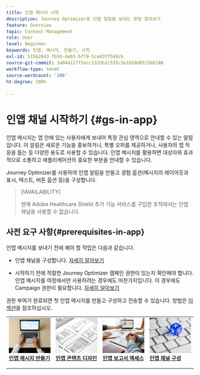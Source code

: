 ```yaml
---
title: 인앱 메시지 시작
description: Journey Optimizer로 인앱 알림을 보내는 방법 알아보기
feature: Overview
topic: Content Management
role: User
level: Beginner
keywords: 인앱, 메시지, 만들기, 시작
exl-id: 51562843-7b50-4eb5-bf79-5ce03f7549cb
source-git-commit: 3a044127f5acc1333b2c535c3e1b50d651566180
workflow-type: tm+mt
source-wordcount: '206'
ht-degree: 100%

---
```


# 인앱 채널 시작하기 {#gs-in-app}

인앱 메시지는 앱 안에 있는 사용자에게 보내어 특정 관심 영역으로 안내할 수 있는 알림입니다. 이 알림은 새로운 기능을 홍보하거나, 특별 오퍼를 제공하거나, 사용자의 앱 적응을 돕는 등 다양한 용도로 사용할 수 있습니다. 인앱 메시지를 활용하면 대상자와 효과적으로 소통하고 애플리케이션의 중요한 부분을 안내할 수 있습니다.

Journey Optimizer를 사용하여 인앱 알림을 만들고 경험 옵션(메시지의 레이아웃과 표시, 텍스트, 버튼 옵션 등)을 구성합니다.

>[!AVAILABILITY]
>
>현재 Adobe Healthcare Shield 추가 기능 서비스를 구입한 조직에서는 인앱 채널을 사용할 수 없습니다.
>

## 사전 요구 사항{#prerequisites-in-app}

인앱 메시지를 보내기 전에 해야 할 작업은 다음과 같습니다.

* 인앱 채널을 구성합니다. [자세히 알아보기](inapp-configuration.md)

* 시작하기 전에 적절한 Journey Optimizer 캠페인 권한이 있는지 확인해야 합니다. 인앱 메시지를 여정에서만 사용하려는 경우에도 마찬가지입니다. 이 경우에도 Campaign 권한이 필요합니다. [자세히 알아보기](../campaigns/get-started-with-campaigns.md#campaign-prerequisites)

권한 부여가 완료되면 첫 인앱 메시지를 만들고 구성하고 전송할 수 있습니다. 방법은 [이 섹션](create-in-app.md)을 참조하십시오.

<table style="table-layout:fixed"><tr style="border: 0;">
<td>
<a href="create-in-app.md">
<img alt="리드" src="../assets/do-not-localize/inapp-create.jpeg">
</a>
<div><a href="create-in-app.md"><strong>인앱 메시지 만들기</strong>
</div>
<p>
</td>
<td>
<a href="design-in-app.md">
<img alt="드물게" src="../assets/do-not-localize/inapp-design.jpg">
</a>
<div>
<a href="design-in-app.md"><strong>인앱 콘텐츠 디자인</strong></a>
</div>
<p></td>
<td>
<a href="../reports/campaign-global-report.md#inapp-global">
<img alt="유효성 검사" src="../assets/do-not-localize/inapp-report.jpg">
</a>
<div>
<a href="../reports/campaign-global-report.md#inapp-global"><strong>인앱 보고서 액세스</strong></a>
</div>
<p>
</td>
<td>
<a href="inapp-configuration.md">
<img alt="유효성 검사" src="../assets/do-not-localize/inapp-config.jpg">
</a>
<div>
<a href="inapp-configuration.md"><strong>인앱 채널 구성</strong></a>
</div>
<p>
</td>
</tr></table>
